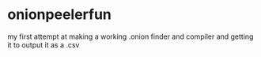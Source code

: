 # onionpeelerfun
my first attempt at making a working .onion finder and compiler and getting it to output it as a .csv
